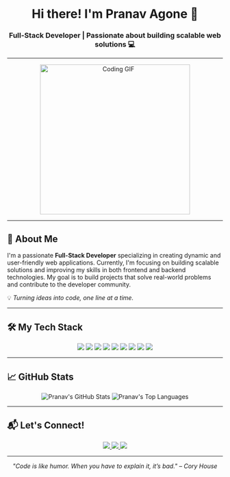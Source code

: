 <h1 align="center">Hi there! I'm Pranav Agone 👋</h1>

<h3 align="center">Full-Stack Developer | Passionate about building scalable web solutions 💻</h3>

---

<p align="center">
    <img src="https://camo.githubusercontent.com/5ae858672c8603b3bf18514e38d451cf0cf5c3aa10a9c587c86d619a33fc3015/68747470733a2f2f6d65646961342e67697068792e636f6d2f6d656469612f6949716d4d3574546a6d704f42396d70626e2f67697068792e6769663f6369643d3663303962393532786776387566303735746c6a61346b333573356e356135713364796575637472636e7679333265762665703d76315f696e7465726e616c5f6769665f62795f6964267269643d67697068792e6769662663743d67" alt="Coding GIF" width="350px"/>
</p>

---

## 🚀 About Me

<p>
I'm a passionate <b>Full-Stack Developer</b> specializing in creating dynamic and user-friendly web applications. Currently, I'm focusing on building scalable solutions and improving my skills in both frontend and backend technologies. My goal is to build projects that solve real-world problems and contribute to the developer community.
</p>
<p>
  💡 <i>Turning ideas into code, one line at a time.</i>
</p>

---

## 🛠️ My Tech Stack

<p align="center">
  <img src="https://img.shields.io/badge/HTML5-E34F26?style=for-the-badge&logo=html5&logoColor=white" />
  <img src="https://img.shields.io/badge/CSS3-1572B6?style=for-the-badge&logo=css3&logoColor=white" />
  <img src="https://img.shields.io/badge/JavaScript-F7DF1E?style=for-the-badge&logo=javascript&logoColor=black" />
  <img src="https://img.shields.io/badge/Node.js-339933?style=for-the-badge&logo=nodedotjs&logoColor=white" />
  <img src="https://img.shields.io/badge/React-61DAFB?style=for-the-badge&logo=react&logoColor=black" />
  <img src="https://img.shields.io/badge/Express.js-000000?style=for-the-badge&logo=express&logoColor=white" />
  <img src="https://img.shields.io/badge/MongoDB-47A248?style=for-the-badge&logo=mongodb&logoColor=white" />
  <img src="https://img.shields.io/badge/Git-F05032?style=for-the-badge&logo=git&logoColor=white" />
  <img src="https://img.shields.io/badge/Tailwind_CSS-38B2AC?style=for-the-badge&logo=tailwind-css&logoColor=white" />
</p>

---

## 📈 GitHub Stats

<p align="center">
  <img src="https://github-readme-stats.vercel.app/api?username=pranav200408&show_icons=true&theme=dark" alt="Pranav's GitHub Stats" />
  <img src="https://github-readme-stats.vercel.app/api/top-langs/?username=pranav200408&layout=compact&theme=dark" alt="Pranav's Top Languages" />
</p>

---

## 📬 Let's Connect!

<p align="center">
  <a href="mailto:pranavagone080304@gmail.com" target="_blank">
    <img src="https://img.shields.io/badge/Email-d9e9ec?style=for-the-badge&logo=gmail"/>
  </a>
  <a href="https://linkedin.com/in/pranav-agone-6639a92ba" target="_blank">
    <img src="https://img.shields.io/badge/LinkedIn-blue?style=for-the-badge&logo=linkedin"/>
  </a>
  <a href="https://github.com/pranav200408" target="_blank">
    <img src="https://img.shields.io/badge/GitHub-181717?style=for-the-badge&logo=github"/>
  </a>
</p>

---

<p align="center">
  <i>"Code is like humor. When you have to explain it, it’s bad." – Cory House</i>
</p>
